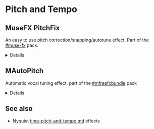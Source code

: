 # Pitch and Tempo

## MuseFX PitchFix

An easy to use pitch correction/snapping/autotune effect. Part of the [#muse-fx](plugin-suites.md#muse-fx "mention") pack.

<details>

<summary>Details</summary>

See the pack for installation instructions.

Has modes optimized for male/female voices and more, and can snap to major, minor and even more rare scales (eg Lydian).

![](<../.gitbook/assets/musefx pitchfix.png>)



</details>

## MAutoPitch <a href="#mwavefolder" id="mwavefolder"></a>

Automatic vocal tuning effect, part of the [#mfreefxbundle](plugin-suites.md#mfreefxbundle "mention") pack

<details>

<summary>Details</summary>

MAutoPitch is a simple but great sounding automatic tuning and pitch correction plugin designed for vocals and other monophonic instruments. Besides making the audio more in-tune, MAutoPitch also provides creative features such as formant shift and stereo-expansion.

* Advanced GUI
* Compare multiple settings: A to H Switching and A to D Morphing.
* Unique visualisation engine with classic meters and time graphs
* MIDI controllers with MIDI learn
* Automatic gain compensation (AGC)
* M/S, single channel, up to 8 channels surround and up to 64 channels ambisonics processing
* Extremely fast, optimized for newest AVX2 and AVX512 capable processors
* Supports VST, VST3, AU and AAX interfaces on Windows and macOS

See the [pack ](plugin-suites.md#mfreefxbundle)for installation instructions.&#x20;

</details>



## See also

* Nyquist [time-pitch-and-tempo.md](../nyquist-plugins/effect-plugins/time-pitch-and-tempo.md "mention") effects
